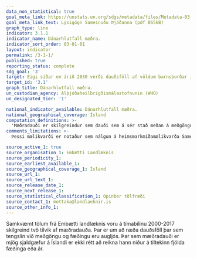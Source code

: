 ```yaml
---
data_non_statistical: true
goal_meta_link: https://unstats.un.org/sdgs/metadata/files/Metadata-03-01-01.pdf
goal_meta_link_text: Lýsigögn Sameinuðu Þjóðanna (pdf 865kB)
graph_type: line
indicator: 3.1.1
indicator_name: Dánarhlutfall mæðra.
indicator_sort_order: 03-01-01
layout: indicator
permalink: /3-1-1/
published: true
reporting_status: complete
sdg_goal: '3'
target: Eigi síðar en árið 2030 verði dauðsföll af völdum barnsburðar í heiminum komin niður fyrir 70 af hverjum 100.000 börnum sem fæðast á lífi.
target_id: '3.1'
graph_title: Dánarhlutfall mæðra.
un_custodian_agency: Alþjóðaheilbrigðismálastofnunin (WHO)
un_designated_tier: '1'

national_indicator_available: Dánarhlutfall mæðra.
national_geographical_coverage: Ísland
computation_definitions: >-
  'Mæðradauði er skilgreindur sem dauði sem á sér stað meðan á meðgöngu stendur eða innan 42 dögum eftir að meðgöngu lýkur, óháð lengd eða staðsetningu meðgöngu, af öllum þeim sökum sem tengdar eru meðgöngunni, en ekki vegna slysa eða ótengdra atvika'
comments_limitations: >-
  Þessi mælikvarði er notaður sem nálgun á heimsmarkmiðamælikvarða Sameinuðu Þjóðanna. Þar sem því má við komast er unnið að því að finna eða þróa íslensk gögn til að uppfylla forskrift Sameinuðu Þjóðanna. Þessi mælikvarði var fundinn í samstarfi við sérfræðinga á þessu sviði.

source_active_1: true
source_organisation_1: Embætti Landlæknis
source_periodicity_1:
source_earliest_available_1:
source_geographical_coverage_1: Ísland
source_url_1:
source_url_text_1:
source_release_date_1:
source_next_release_1:
source_statistical_classification_1: Opinber tölfræði
source_contact_1: mottaka@landlaeknir.is
source_other_info_1:
---
```


Samkvæmt tölum frá Embætti landlæknis voru á tímabilinu 2000-2017 skilgreind tvö tilvik af mæðradauða. Þar er um að ræða dauðsföll þar sem tengslin við meðgöngu og fæðingu eru augljós. Þar sem mæðradauði er mjög sjaldgæfur á Íslandi er ekki rétt að reikna hann niður á tiltekinn fjölda fæðinga eða ár.
